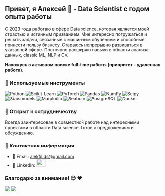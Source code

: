 ## Привет, я Алексей 👋 - Data Scientist с годом опыта работы

С 2023 года работаю в сфере Data science, которая является моей страстью и истинным призванием. Мне интересно погружаться и решать задачи, связанные с машинным обучением и способные принести пользу бизнесу. Стараюсь непрерывно развиваться в указанной сфере. Постоянно расширяю навыки в области анализа данных, classic ML, NLP и CV.

**Нахожусь в активном поиске full-time работы (приоритет - удаленная работа).**

### 💼 Используемые инструменты

![Python](http://img.shields.io/badge/-Python-3776AB?style=flat-square&logo=python&logoColor=ffffff) ![Scikit-Learn](https://img.shields.io/badge/-Scikit_Learn-%23F7931E?style=flat-square&logo=scikit-learn&logoColor=ffffff) <!--![TensorFlow](https://img.shields.io/badge/-TensorFlow-%23FF6F00?style=flat-square&logo=tensorflow&logoColor=ffffff)--> ![PyTorch](https://img.shields.io/badge/-PyTorch-%23EE4C2C?style=flat-square&logo=pytorch&logoColor=ffffff) ![Pandas](https://img.shields.io/badge/-Pandas-%23150458?style=flat-square&logo=pandas&logoColor=ffffff) ![NumPy](https://img.shields.io/badge/-NumPy-%23013243?style=flat-square&logo=numpy&logoColor=ffffff) ![Scipy](https://img.shields.io/badge/-Scipy-%230C55A5?style=flat-square&logo=python&logoColor=ffffff) ![Statsmodels](https://img.shields.io/badge/-Statsmodels-%236440A7?style=flat-square&logo=python&logoColor=ffffff) ![Matplotlib](https://img.shields.io/badge/-Matplotlib-%230076D6?style=flat-square&logo=python&logoColor=ffffff) ![Seaborn](https://img.shields.io/badge/-Seaborn-%23747DBA?style=flat-square&logo=python&logoColor=ffffff) ![PostgreSQL](https://img.shields.io/badge/-PostgreSQL-%23336791?style=flat-square&logo=postgresql&logoColor=ffffff) <!-- ![MySQL](https://img.shields.io/badge/-MySQL-%234479A1?style=flat-square&logo=mysql&logoColor=ffffff) --> ![Docker](https://img.shields.io/badge/-Docker-%232496ED?style=flat-square&logo=docker&logoColor=ffffff) 

### 🌱 Открыт к сотрудничеству

Всегда заинтересован в совместной работе над интересными проектами в области Data science. Готов к предложениям и обсуждению.

### 🚀 Контактная информация

- 📧 Email: [alekfil.ds@gmail.com](mailto:alekfil.ds@gmail.com)
- 💼 LinkedIn: <a href="https://www.linkedin.com/in/alekfil/"> <img src="https://img.icons8.com/fluent/48/000000/linkedin.png" height = '25px' width="30px"/> </a>

### Благодарю за внимание! 😊 ❤️

![](https://komarev.com/ghpvc/?username=alekfil&abbreviated=true&color=green&style=flat-square)
![](https://hit.yhype.me/github/profile?user_id=131485747)
